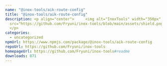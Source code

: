 ```yaml
---
name: "@inox-tools/aik-route-config"
title: "@inox-tools/aik-route-config"
description: <p align="center">     <img alt="InoxTools" width="350px"
  src="https://github.com/Fryuni/inox-tools/blob/main/assets/shield.png?raw=true"/>
  </p>
categories:
  - uncategorized
npmUrl: https://www.npmjs.com/package/@inox-tools/aik-route-config
repoUrl: https://github.com/Fryuni/inox-tools
homepageUrl: https://github.com/Fryuni/inox-tools#readme
downloads: 871
---
```

